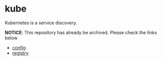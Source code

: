 # kube
Kubernetes is a service discovery.

**NOTICE**: This repository has already be archived. Please check the links below

* [config](https://github.com/go-kratos/kratos/tree/main/contrib/config/kubernetes)
* [registry](https://github.com/go-kratos/kratos/tree/main/contrib/registry/kubernetes)